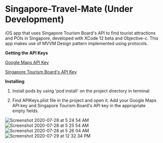 # Singapore-Travel-Mate  (Under Development)

iOS app that uses Singapore Tourism Board's API to find tourist attractions and POIs in Singapore, developed with XCode 12 beta and Objective-c. This app makes use of MVVM Design pattern implemented using protocols. 

**Getting the API Keys**

[Google Maps API Key](https://developers.google.com/maps/documentation/ios-sdk/get-api-key)

[Singapore Tourism Board's API Key](https://tih-dev.stb.gov.sg/getting-started)

**Installing**

1. Install pods by using 'pod install' on the project directory in terminal

2. Find APIKeys.plist file in the project and open it. Add your Google Maps API key and Singapore Tourism Board's API key in  the appropriate empty fields. 


![Screenshot 2020-07-28 at 5 24 54 AM](https://user-images.githubusercontent.com/28370962/88594025-13d94f00-d093-11ea-86bd-33a6b3aaacf3.png)
![Screenshot 2020-07-28 at 5 25 54 AM](https://user-images.githubusercontent.com/28370962/88594060-205da780-d093-11ea-8827-a4737757b630.png)
![Screenshot 2020-07-28 at 5 26 04 AM](https://user-images.githubusercontent.com/28370962/88594083-2b183c80-d093-11ea-853e-c519121d4719.png)
![Screenshot 2020-07-29 at 12 32 34 PM](https://user-images.githubusercontent.com/28370962/88757025-ad8a2480-d197-11ea-943e-31222ec3e253.png)
